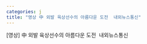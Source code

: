 ```yaml
---
categories: j
title: "영상 中 외발 육상선수의 아름다운 도전  내외뉴스통신"
---
```

[영상] 中 외발 육상선수의 아름다운 도전&nbsp;&nbsp;내외뉴스통신